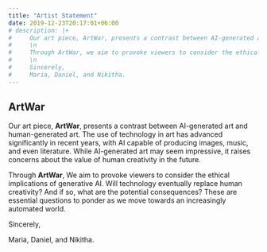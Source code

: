 ```yaml
---
title: "Artist Statement"
date: 2019-12-23T20:17:01+06:00
# description: |+
#     Our art piece, ArtWar, presents a contrast between AI-generated art and human-generated art. The use of technology in art has advanced significantly in recent years, with AI capable of producing images, music, and even literature. While AI-generated art may seem impressive, it raises concerns about the value of human creativity in the future.
#     \n
#     Through ArtWar, we aim to provoke viewers to consider the ethical implications of generative AI. Will technology eventually replace human creativity? And if so, what are the potential consequences? These are essential questions to ponder as we move towards an increasingly automated world.
#     \n
#     Sincerely,
#     Maria, Daniel, and Nikitha.
---
```



## ArtWar

Our art piece, **ArtWar**, presents a contrast between AI-generated art and human-generated art. The use of technology in art has advanced significantly in recent years, with AI capable of producing images, music, and even literature. While AI-generated art may seem impressive, it raises concerns about the value of human creativity in the future.

Through **ArtWar**, We aim to provoke viewers to consider the ethical implications of generative AI. Will technology eventually replace human creativity? And if so, what are the potential consequences? These are essential questions to ponder as we move towards an increasingly automated world.

Sincerely, 

Maria, Daniel, and Nikitha.